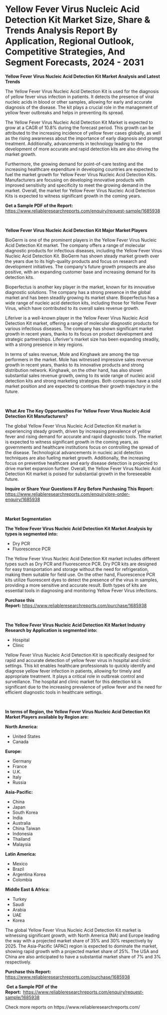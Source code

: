 <p><h1>Yellow Fever Virus Nucleic Acid Detection Kit Market Size, Share & Trends Analysis Report By Application, Regional Outlook, Competitive Strategies, And Segment Forecasts, 2024 - 2031</h1></p><p><strong>Yellow Fever Virus Nucleic Acid Detection Kit Market Analysis and Latest Trends</strong></p>
<p><p>The Yellow Fever Virus Nucleic Acid Detection Kit is used for the diagnosis of yellow fever virus infection in patients. It detects the presence of viral nucleic acids in blood or other samples, allowing for early and accurate diagnosis of the disease. The kit plays a crucial role in the management of yellow fever outbreaks and helps in preventing its spread.</p><p>The Yellow Fever Virus Nucleic Acid Detection Kit Market is expected to grow at a CAGR of 10.8% during the forecast period. This growth can be attributed to the increasing incidence of yellow fever cases globally, as well as the rising awareness about the importance of early diagnosis and prompt treatment. Additionally, advancements in technology leading to the development of more accurate and rapid detection kits are also driving the market growth.</p><p>Furthermore, the growing demand for point-of-care testing and the increasing healthcare expenditure in developing countries are expected to fuel the market growth for Yellow Fever Virus Nucleic Acid Detection Kits. Manufacturers are focusing on developing innovative products with improved sensitivity and specificity to meet the growing demand in the market. Overall, the market for Yellow Fever Virus Nucleic Acid Detection Kits is expected to witness significant growth in the coming years.</p></p>
<p><strong>Get a Sample PDF of the Report:&nbsp;</strong> <a href="https://www.reliableresearchreports.com/enquiry/request-sample/1685938">https://www.reliableresearchreports.com/enquiry/request-sample/1685938</a></p>
<p>&nbsp;</p>
<p><strong>Yellow Fever Virus Nucleic Acid Detection Kit Major Market Players</strong></p>
<p><p>BioGerm is one of the prominent players in the Yellow Fever Virus Nucleic Acid Detection Kit market. The company offers a range of molecular diagnostic products for infectious diseases, including the Yellow Fever Virus Nucleic Acid Detection Kit. BioGerm has shown steady market growth over the years due to its high-quality products and focus on research and development initiatives. The company's future growth prospects are also positive, with an expanding customer base and increasing demand for its detection kits.</p><p>Bioperfectus is another key player in the market, known for its innovative diagnostic solutions. The company has a strong presence in the global market and has been steadily growing its market share. Bioperfectus has a wide range of nucleic acid detection kits, including those for Yellow Fever Virus, which have contributed to its overall sales revenue growth.</p><p>Liferiver is a well-known player in the Yellow Fever Virus Nucleic Acid Detection Kit market, offering a range of molecular diagnostic products for various infectious diseases. The company has shown significant market growth in recent years, thanks to its focus on product development and strategic partnerships. Liferiver's market size has been expanding steadily, with a strong presence in key regions.</p><p>In terms of sales revenue, Mole and Kinghawk are among the top performers in the market. Mole has witnessed impressive sales revenue growth in recent years, thanks to its innovative products and strong distribution network. Kinghawk, on the other hand, has also shown substantial sales revenue growth, owing to its wide range of nucleic acid detection kits and strong marketing strategies. Both companies have a solid market position and are expected to continue their growth trajectory in the future.</p></p>
<p>&nbsp;</p>
<p><strong>What Are The Key Opportunities For Yellow Fever Virus Nucleic Acid Detection Kit Manufacturers?</strong></p>
<p><p>The global Yellow Fever Virus Nucleic Acid Detection Kit market is experiencing steady growth, driven by increasing prevalence of yellow fever and rising demand for accurate and rapid diagnostic tools. The market is expected to witness significant growth in the coming years, as governments and healthcare institutions focus on controlling the spread of the disease. Technological advancements in nucleic acid detection techniques are also fueling market growth. Additionally, the increasing focus on preventive healthcare and early disease detection is projected to drive market expansion further. Overall, the Yellow Fever Virus Nucleic Acid Detection Kit market is poised for substantial growth in the foreseeable future.</p></p>
<p><strong>Inquire or Share Your Questions If Any Before Purchasing This Report:</strong> <a href="https://www.reliableresearchreports.com/enquiry/pre-order-enquiry/1685938">https://www.reliableresearchreports.com/enquiry/pre-order-enquiry/1685938</a></p>
<p>&nbsp;</p>
<p><strong>Market Segmentation</strong></p>
<p><strong>The Yellow Fever Virus Nucleic Acid Detection Kit Market Analysis by types is segmented into:</strong></p>
<p><ul><li>Dry PCR</li><li>Fluorescence PCR</li></ul></p>
<p><p>The Yellow Fever Virus Nucleic Acid Detection Kit market includes different types such as Dry PCR and Fluorescence PCR. Dry PCR kits are designed for easy transportation and storage without the need for refrigeration, making them suitable for field use. On the other hand, Fluorescence PCR kits utilize fluorescent dyes to detect the presence of the virus in samples, providing a more sensitive and accurate result. Both types of kits are essential tools in diagnosing and monitoring Yellow Fever Virus infections.</p></p>
<p><strong>Purchase this Report:&nbsp;</strong><a href="https://www.reliableresearchreports.com/purchase/1685938">https://www.reliableresearchreports.com/purchase/1685938</a></p>
<p>&nbsp;</p>
<p><strong>The Yellow Fever Virus Nucleic Acid Detection Kit Market Industry Research by Application is segmented into:</strong></p>
<p><ul><li>Hospital</li><li>Clinic</li></ul></p>
<p><p>Yellow Fever Virus Nucleic Acid Detection Kit is specifically designed for rapid and accurate detection of yellow fever virus in hospital and clinic settings. This kit enables healthcare professionals to quickly identify and diagnose yellow fever infection in patients, allowing for timely and appropriate treatment. It plays a critical role in outbreak control and surveillance. The hospital and clinic market for this detection kit is significant due to the increasing prevalence of yellow fever and the need for efficient diagnostic tools in healthcare settings.</p></p>
<p>&nbsp;</p>
<p><strong>In terms of Region, the Yellow Fever Virus Nucleic Acid Detection Kit Market Players available by Region are:</strong></p>
<p>
    <p> <strong> North America: </strong>
        <ul>
            <li>United States</li>
            <li>Canada</li>
        </ul>
        </p> 
    <p> <strong> Europe: </strong>
        <ul>
            <li>Germany</li>
            <li>France</li>
            <li>U.K.</li>
            <li>Italy</li>
            <li>Russia</li>
        </ul>
        </p> 
    <p> <strong> Asia-Pacific: </strong>
        <ul>
            <li>China</li>
            <li>Japan</li>
            <li>South Korea</li>
            <li>India</li>
            <li>Australia</li>
            <li>China Taiwan</li>
            <li>Indonesia</li>
            <li>Thailand</li>
            <li>Malaysia</li>
        </ul>
        </p> 
    <p> <strong> Latin America: </strong>
        <ul>
            <li>Mexico</li>
            <li>Brazil</li>
            <li>Argentina Korea</li>
            <li>Colombia</li>
        </ul>
        </p> 
    <p> <strong> Middle East & Africa: </strong>
        <ul>
            <li>Turkey</li>
            <li>Saudi</li>
            <li>Arabia</li>
            <li>UAE</li>
            <li>Korea</li>
        </ul>
    </p>
    </p>
<p><p>The global Yellow Fever Virus Nucleic Acid Detection Kit market is witnessing significant growth, with North America (NA) and Europe leading the way with a projected market share of 35% and 30% respectively by 2025. The Asia-Pacific (APAC) region is expected to dominate the market, showing rapid growth with a projected market share of 25%. The USA and China are also anticipated to have a substantial market share of 7% and 3% respectively.</p></p>
<p><strong>Purchase this Report: </strong><a href="https://www.reliableresearchreports.com/purchase/1685938">https://www.reliableresearchreports.com/purchase/1685938</a></p>
<p>&nbsp;<strong>Get a Sample PDF of the Report:&nbsp;&nbsp;</strong><a href="https://www.reliableresearchreports.com/enquiry/request-sample/1685938">https://www.reliableresearchreports.com/enquiry/request-sample/1685938</a></p>
<p><strong></strong></p>
<p>Check more reports on https://www.reliableresearchreports.com/</p>